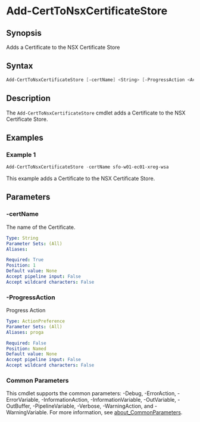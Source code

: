 # Add-CertToNsxCertificateStore

## Synopsis

Adds a Certificate to the NSX Certificate Store

## Syntax

```powershell
Add-CertToNsxCertificateStore [-certName] <String> [-ProgressAction <ActionPreference>] [<CommonParameters>]
```

## Description

The `Add-CertToNsxCertificateStore` cmdlet adds a Certificate to the NSX Certificate Store.

## Examples

### Example 1

```powershell
Add-CertToNsxCertificateStore -certName sfo-w01-ec01-xreg-wsa
```

This example adds a Certificate to the NSX Certificate Store.

## Parameters

### -certName

The name of the Certificate.

```yaml
Type: String
Parameter Sets: (All)
Aliases:

Required: True
Position: 1
Default value: None
Accept pipeline input: False
Accept wildcard characters: False
```

### -ProgressAction

Progress Action

```yaml
Type: ActionPreference
Parameter Sets: (All)
Aliases: proga

Required: False
Position: Named
Default value: None
Accept pipeline input: False
Accept wildcard characters: False
```

### Common Parameters

This cmdlet supports the common parameters: -Debug, -ErrorAction, -ErrorVariable, -InformationAction, -InformationVariable, -OutVariable, -OutBuffer, -PipelineVariable, -Verbose, -WarningAction, and -WarningVariable. For more information, see [about_CommonParameters](http://go.microsoft.com/fwlink/?LinkID=113216).
